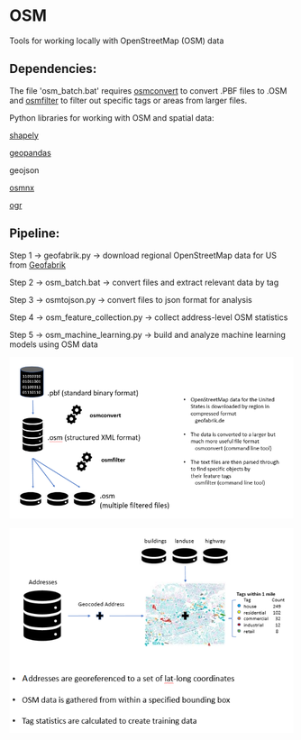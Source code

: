 # OSM
Tools for working locally with OpenStreetMap (OSM) data

## Dependencies:

The file 'osm_batch.bat' requires [osmconvert](https://wiki.openstreetmap.org/wiki/Osmconvert#Download) to convert .PBF files to .OSM and [osmfilter](https://wiki.openstreetmap.org/wiki/Osmfilter#Download) to filter out specific tags or areas from larger files.

Python libraries for working with OSM and spatial data:

[shapely](https://shapely.readthedocs.io/en/latest/)

[geopandas](http://geopandas.org/install.html)

geojson

[osmnx](https://osmnx.readthedocs.io/en/stable/)

[ogr](https://gdal.org/python/)

## Pipeline:
Step 1 -> geofabrik.py -> download regional OpenStreetMap data for US from [Geofabrik](geofabrik.de)

Step 2 -> osm_batch.bat -> convert files and extract relevant data by tag

Step 3 -> osmtojson.py -> convert files to json format for analysis

Step 4 -> osm_feature_collection.py -> collect address-level OSM statistics

Step 5 -> osm_machine_learning.py -> build and analyze machine learning models using OSM data

![Part 1:](osmpl1.png)

![Part 1:](osmpl2.png)
